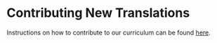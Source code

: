 # Contributing New Translations

Instructions on how to contribute to our curriculum can be found [here](https://github.com/CodeClub/curriculum_documentation/blob/master/contributing.md).